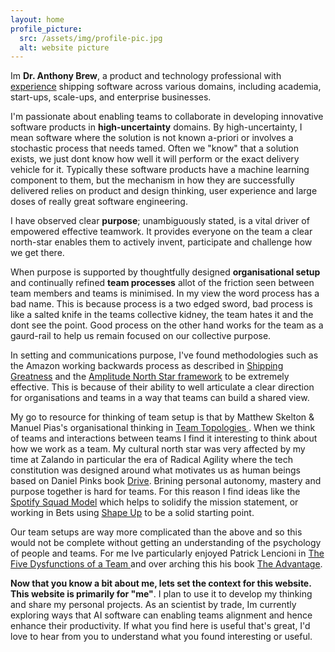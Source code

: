```yaml
---
layout: home
profile_picture:
  src: /assets/img/profile-pic.jpg
  alt: website picture
---
```


<p>

Im <b>Dr. Anthony Brew</b>, a product and technology professional with <a href="cv.html">experience</a> shipping software across various domains, including academia, start-ups, scale-ups, and enterprise businesses. 

</p>
<p>
I'm passionate about enabling teams to collaborate in developing innovative software products in <b>high-uncertainty</b> domains.
By high-uncertainty, I mean software where the solution is not known a-priori or involves a stochastic process that needs tamed. Often we "know" that a solution exists, we just dont know how well it will perform or the exact delivery vehicle for it. Typically these software products have a machine learning component to them, but the mechanism in how they are successfully delivered relies on product and design thinking, user experience and large doses of really great software engineering.
</p>
<p>
I have observed clear <b>purpose</b>; unambiguously stated, is a vital driver of empowered effective teamwork. It provides everyone on the team a clear north-star enables them to actively invent, participate and challenge how we get there. 
</p>
<p>
When purpose is supported by thoughtfully designed <b>organisational setup</b> and continually refined <b>team processes</b> allot of the friction seen between team members and teams is minimised. In my view the word process has a bad name. This is because process is a two edged sword, bad process is like a salted knife in the teams collective kidney, the team hates it and the dont see the point. Good process on the other hand works for the team as a gaurd-rail to help us remain focused on our collective purpose. 
</p>

<p>

In setting and communications purpose, I've found methodologies such as the Amazon working backwards process as described in <a href="https://amzn.to/3Na7Sh6">Shipping Greatness</a> and the <a href="https://info.amplitude.com/north-star-playbook">Amplitude North Star framework</a> to be extremely effective. This is because of their ability to well articulate a clear direction for organisations and teams in a way that teams can build a shared view.
</p>

<p>

My go to resource for thinking of team setup is that by Matthew Skelton & Manuel Pias's organisational thinking in <a href="https://amzn.to/3Nam0XO"> Team Topologies </a>. When we think of teams and interactions between teams I find it interesting to think about how we work as a team. My cultural north star was very affected by my time at Zalando in particular the era of Radical Agility where the tech constitution was designed around what motivates us as human beings based on Daniel Pinks book <a href="https://amzn.to/3WUjWqb">Drive</a>. Brining personal autonomy, mastery and purpose together is hard for teams. For this reason I find ideas like the <a href="https://medium.com/pm101/spotify-squad-framework-part-i-8f74bcfcd761">Spotify Squad Model</a> which helps to solidify the mission statement, or working in Bets using <a href="https://basecamp.com/shapeup">Shape Up</a> to be a solid starting point.
</p>

<p>
Our team setups are way more complicated than the above and so this would not be complete without getting an understanding of the psychology of people and teams. For me Ive particularly enjoyed Patrick Lencioni in <a href="https://amzn.to/43Ccz8X">The Five Dysfunctions of a Team </a> and over arching this his book <a href="https://amzn.to/3NdgFiv">The Advantage</a>.
</p>

<p>

<b>Now that you know a bit about me, lets set the context for this website. This website is primarily for "me"</b>. I plan to use it to develop my thinking and share my personal projects.
As an scientist by trade, Im currently exploring ways that AI software can enabling teams alignment and hence enhance their productivity.
If what you find here is useful that's great, I'd love to hear from you to understand what you found interesting or useful.
</p>
